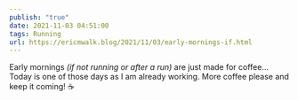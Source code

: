 ```yaml
---
publish: "true"
date: 2021-11-03 04:51:00
tags: Running
url: https://ericmwalk.blog/2021/11/03/early-mornings-if.html
---
```


Early mornings *(if not running or after a run)* are just made for coffee... Today is one of those days as I am already working. More coffee please and keep it coming! ☕